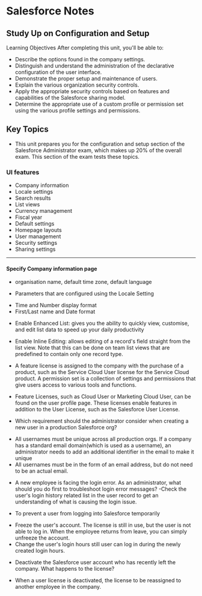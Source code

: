 # Salesforce Notes

## Study Up on Configuration and Setup
Learning Objectives
After completing this unit, you'll be able to:

- Describe the options found in the company settings.
- Distinguish and understand the administration of the declarative configuration of the user interface.
- Demonstrate the proper setup and maintenance of users.
- Explain the various organization security controls.
- Apply the appropriate security controls based on features and capabilities of the Salesforce sharing model.
- Determine the appropriate use of a custom profile or permission set using the various profile settings and permissions.

## Key Topics
- This unit prepares you for the configuration and setup section of the Salesforce Administrator exam, which makes up 20% of the overall exam. This section of the exam tests these topics.

### UI features
- Company information
- Locale settings
- Search results
- List views
- Currency management
- Fiscal year
- Default settings
- Homepage layouts
- User management
- Security settings
- Sharing settings

---

#### Specify Company information page 
- organisation name, default time zone, default language

* Parameters that are configured using the Locale Setting
- Time and Number display format 
- First/Last name and Date format

* Enable Enhanced List: gives you the ability to quickly view, customise, and edit list data to speed up your daily productivity

* Enable Inline Editing: allows editing of a record\'s field straight from the list view. Note that this can be done on team list views that are predefined to contain only one record type.

* A feature license is assigned to the company with the purchase of a product, such as the Service Cloud User license for the Service Cloud product. A permission set is a collection of settings and permissions that give users access to various tools and functions.

* Feature Licenses, such as Cloud User or Marketing Cloud User, can be found on the user profile page. These licenses enable features in addition to the User License, such as the Salesforce User License.

* Which requirement should the administrator consider when creating a new user in a production Salesforce org?
- All usernames must be unique across all production orgs. If a company has a standard email domain(which is used as a username), an administrator needs to add an additional identifier in the email to make it unique
- All usernames must be in the form of an email address, but do not need to be an actual email.

* A new employee is facing the login error. As an administrator, what should you do first to troubleshoot login error messages?
-Check the user's login history related list in the user record to get an understanding of what is causing the login issue.

* To prevent a user from logging into Salesforce temporarily 
- Freeze the user's account. The license is still in use, but the user is not able to log in. When the employee returns from leave, you can simply unfreeze the account.
- Change the user's login hours still user can log in during the newly created login hours.

* Deactivate the Salesforce user account who has recently left the company. What happens to the license?
- When a user license is deactivated, the license to be reassigned to another employee in the company.
